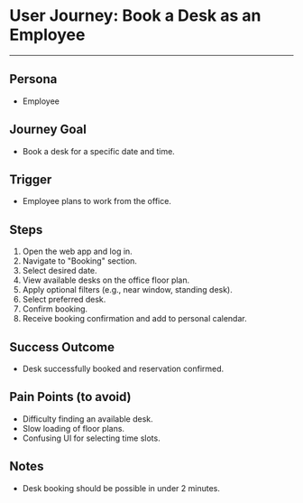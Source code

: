 # User Journey: Book a Desk as an Employee

---

## Persona
- Employee

## Journey Goal
- Book a desk for a specific date and time.

## Trigger
- Employee plans to work from the office.

## Steps

1. Open the web app and log in.
2. Navigate to "Booking" section.
3. Select desired date.
4. View available desks on the office floor plan.
5. Apply optional filters (e.g., near window, standing desk).
6. Select preferred desk.
7. Confirm booking.
8. Receive booking confirmation and add to personal calendar.

## Success Outcome
- Desk successfully booked and reservation confirmed.

## Pain Points (to avoid)
- Difficulty finding an available desk.
- Slow loading of floor plans.
- Confusing UI for selecting time slots.

## Notes
- Desk booking should be possible in under 2 minutes.
